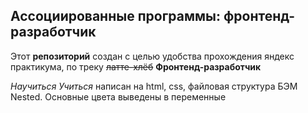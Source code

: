 ## Ассоциированные программы: фронтенд-разработчик
Этот **репозиторий** создан с целью удобства прохождения яндекс практикума, по треку ~~латте-хлёб~~ **Фронтенд-разработчик**

*Научиться Учиться* написан на html, css, файловая структура БЭМ Nested. Основные цвета выведены в переменные